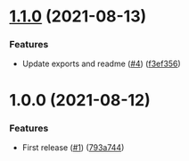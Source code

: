 # [1.1.0](https://github.com/wmcadigital/tfwm-cookies/compare/v1.0.0...v1.1.0) (2021-08-13)


### Features

* Update exports and readme ([#4](https://github.com/wmcadigital/tfwm-cookies/issues/4)) ([f3ef356](https://github.com/wmcadigital/tfwm-cookies/commit/f3ef356ac65157fb4881a93e3565dd579efd47c5))

# 1.0.0 (2021-08-12)


### Features

* First release ([#1](https://github.com/wmcadigital/tfwm-cookies/issues/1)) ([793a744](https://github.com/wmcadigital/tfwm-cookies/commit/793a7441cb76c03386b5351e8f8dd21ef28b9ef6))
